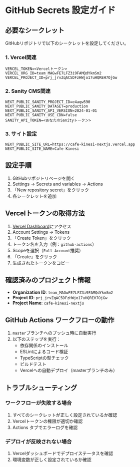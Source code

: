 # GitHub Secrets 設定ガイド

## 必要なシークレット

GitHubリポジトリで以下のシークレットを設定してください。

### 1. Vercel関連
```
VERCEL_TOKEN=<Vercelトークン>
VERCEL_ORG_ID=team_MAGwFE7LFZ3i9FAMQdYkmSm2
VERCEL_PROJECT_ID=prj_jrvZqAC5DFzHWjo17uHQREH7OjGw
```

### 2. Sanity CMS関連
```
NEXT_PUBLIC_SANITY_PROJECT_ID=e4aqw590
NEXT_PUBLIC_SANITY_DATASET=production
NEXT_PUBLIC_SANITY_API_VERSION=2024-01-01
NEXT_PUBLIC_SANITY_USE_CDN=false
SANITY_API_TOKEN=<あなたのSanityトークン>
```

### 3. サイト設定
```
NEXT_PUBLIC_SITE_URL=https://cafe-kinesi-nextjs.vercel.app
NEXT_PUBLIC_SITE_NAME=Cafe Kinesi
```

## 設定手順

1. GitHubリポジトリページを開く
2. Settings → Secrets and variables → Actions
3. 「New repository secret」をクリック
4. 各シークレットを追加

## Vercelトークンの取得方法

1. [Vercel Dashboard](https://vercel.com)にアクセス
2. Account Settings → Tokens
3. 「Create Token」をクリック
4. トークン名を入力（例：`github-actions`）
5. Scopeを選択（`Full Account`推奨）
6. 「Create」をクリック
7. 生成されたトークンをコピー

## 確認済みのプロジェクト情報

- **Organization ID**: `team_MAGwFE7LFZ3i9FAMQdYkmSm2`
- **Project ID**: `prj_jrvZqAC5DFzHWjo17uHQREH7OjGw`
- **Project Name**: `cafe-kinesi-nextjs`

## GitHub Actions ワークフローの動作

1. `master`ブランチへのプッシュ時に自動実行
2. 以下のステップを実行：
   - 依存関係のインストール
   - ESLintによるコード検証
   - TypeScriptの型チェック
   - ビルドテスト
   - Vercelへの自動デプロイ（masterブランチのみ）

## トラブルシューティング

### ワークフローが失敗する場合
1. すべてのシークレットが正しく設定されているか確認
2. Vercelトークンの権限が適切か確認
3. Actions タブでエラーログを確認

### デプロイが反映されない場合
1. Vercelダッシュボードでデプロイステータスを確認
2. 環境変数が正しく設定されているか確認